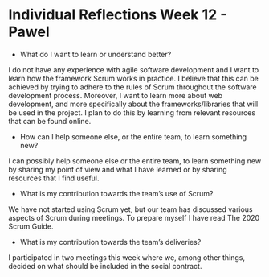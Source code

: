 # Individual Reflections Week 12 - Pawel

* What do I want to learn or understand better?

I do not have any experience with agile software development and I want to learn how the framework Scrum works in practice. I believe that this can be achieved by trying to adhere to the rules of Scrum throughout the software development process. Moreover, I want to learn more about web development, and more specifically about the frameworks/libraries that will be used in the project. I plan to do this by learning from relevant resources that can be found online.

* How can I help someone else, or the entire team, to learn something new?

I can possibly help someone else or the entire team, to learn something new by sharing my point of view and what I have learned or by sharing resources that I find useful.

* What is my contribution towards the team’s use of Scrum?

We have not started using Scrum yet, but our team has discussed various aspects of Scrum during meetings. To prepare myself I have read The 2020 Scrum Guide.

* What is my contribution towards the team’s deliveries?

I participated in two meetings this week where we, among other things, decided on what should be included in the social contract.
